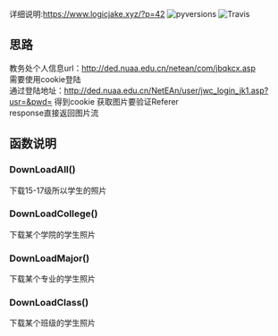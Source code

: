 详细说明:https://www.logicjake.xyz/?p=42
![pyversions](https://img.shields.io/badge/python%20-3.5%2B-blue.svg)
![Travis](https://img.shields.io/travis/rust-lang/rust.svg)
## 思路
教务处个人信息url：http://ded.nuaa.edu.cn/netean/com/jbqkcx.asp  
需要使用cookie登陆  
通过登陆地址：http://ded.nuaa.edu.cn/NetEAn/user/jwc_login_jk1.asp?usr=&pwd=
得到cookie
获取图片要验证Referer  
response直接返回图片流

## 函数说明
### DownLoadAll()  
下载15-17级所以学生的照片  
### DownLoadCollege()
下载某个学院的学生照片
### DownLoadMajor()
下载某个专业的学生照片
### DownLoadClass()
下载某个班级的学生照片
